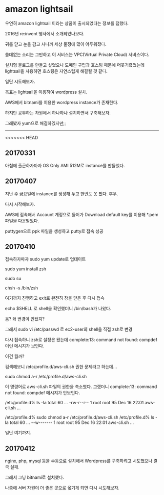 # amazon lightsail

우연히 amazon lightsail 이라는 상품이 출시되었다는 정보를 접했다.

2016년 re:invent 행사에서 소개되었나보다.

귀를 닫고 눈을 감고 사니까 세상 물정에 많이 어두워졌다.

쓸데없는 소리는 그만하고 이 서비스는 VPC(Virtual Private Cloud) 서비스이다.

설치형 블로그를 만들고 싶었으나 도메인 구입과 호스팅 때문에 머뭇거렸었는데 lightsail을 사용하면 호스팅은 자연스럽게 해결될 것 같다.

일단 시도해보자.

목표는 lightsail을 이용하여 wordpress 설치.

AWS에서 bitnami를 이용한 wordpress instance가 존재한다.

하지만 공부하는 차원에서 하나하나 설치하면서 구축해보자.

그래봤자 yum으로 해결하겠지만;;

----

<<<<<<< HEAD
## 20170331

아침에 출근하자마자 OS Only AMI 512M로 instance를 만들었다.

## 20170407

지난 주 금요일에 instance를 생성해 두고 한번도 못 봤다. 후우.

다시 시작해보자.

AWS에 접속해서 Account 계정으로 들어가 Download default key를 이용해 *.pem 파일을 다운받았다.

puttygen으로 ppk 파일을 생성하고 putty로 접속 성공

## 20170410

접속하자마자 sudo yum update로 업데이트

sudo yum install zsh

sudo su

chsh -s /bin/zsh

여기까지 진행하고 exit로 완전히 창을 닫은 후 다시 접속

echo $SHELL 로 shell을 확인했더니 /bin/bash가 나왔다.

음? 왜 변경이 안됐지?

그래서 sudo vi /etc/passwd 로 ec2-user의 shell을 직접 zsh로 변경

다시 접속하니 zsh로 설정은 됐는데 complete:13: command not found: compdef 이런 메시지가 보인다.

이건 뭘까?

검색해보니 /etc/profile.d/aws-cli.sh 권한 문제라고 하는데...

sudo chmod a-r /etc/profile.d/aws-cli.sh

이 명령어로 aws-cli.sh 파일의 권한을 축소했다. 그랬더니 complete:13: command not found: compdef 메시지가 안보인다.

/etc/profile.d% ls -la
total 60
...
-rw-r--r--  1 root root   95 Dec 16 22:01 aws-cli.sh
...

/etc/profile.d% sudo chmod a-r /etc/profile.d/aws-cli.sh
/etc/profile.d% ls -la
total 60
...
--w-------  1 root root   95 Dec 16 22:01 aws-cli.sh
...

일단 여기까지.


## 20170412

nginx, php, mysql 등을 수동으로 설치해서 Wordpress를 구축하려고 시도했으나 결국 실패.

그래서 그냥 bitnami로 설치했다.

나중에 서버 자원이 더 좋은 곳으로 옮기게 되면 다시 시도해보자.
